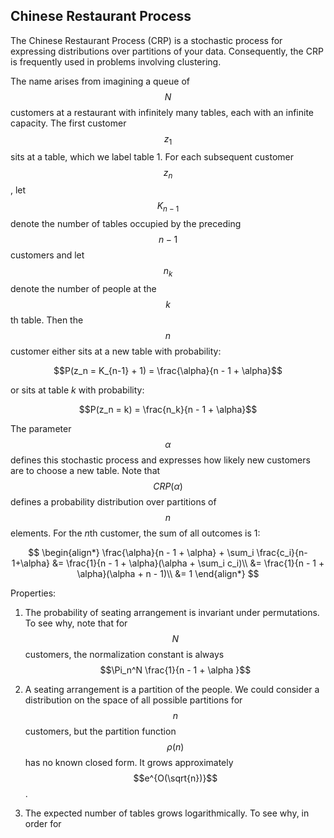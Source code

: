 ## Chinese Restaurant Process

The Chinese Restaurant Process (CRP) is a stochastic process for expressing distributions
over partitions of your data. Consequently, the CRP is frequently used in problems involving
clustering.

The name arises from imagining a queue of $$N$$ customers at a restaurant with infinitely many tables, each with
an infinite capacity. The first customer $$z_1$$ sits at a table, which we label table 1. For
each subsequent customer $$z_n$$, let $$K_{n-1}$$ denote the number of tables occupied by the
preceding $$n-1$$ customers and let $$n_k$$ denote the number of people at the $$k$$th table. Then
the $$n$$ customer either sits at a new table with probability:

$$P(z_n = K_{n-1} + 1) = \frac{\alpha}{n - 1 + \alpha}$$

or sits at table $k$ with probability:

$$P(z_n = k) = \frac{n_k}{n - 1 + \alpha}$$

The parameter $$\alpha$$ defines this stochastic process and expresses how likely new customers
are to choose a new table. Note that $$CRP(\alpha)$$ defines
a probability distribution over partitions of $$n$$ elements.
For the $n$th customer, the sum of all outcomes is 1:

$$
\begin{align*}
\frac{\alpha}{n - 1 + \alpha} + \sum_i \frac{c_i}{n-1+\alpha}
&= \frac{1}{n - 1 + \alpha}(\alpha + \sum_i c_i)\\
&= \frac{1}{n - 1 + \alpha}(\alpha + n - 1)\\
&= 1
\end{align*}
$$

Properties:

1. The probability of seating arrangement is invariant under permutations. To see why, note
   that for $$N$$ customers, the normalization constant is always $$\Pi_n^N \frac{1}{n - 1 + \alpha }$$

2. A seating arrangement is a partition of the people. We could consider a distribution on the space
   of all possible partitions for $$n$$ customers, but the partition function $$\rho(n)$$ has no known
   closed form. It grows approximately $$e^{O(\sqrt{n})}$$.

3. The expected number of tables grows logarithmically. To see why, in order for

